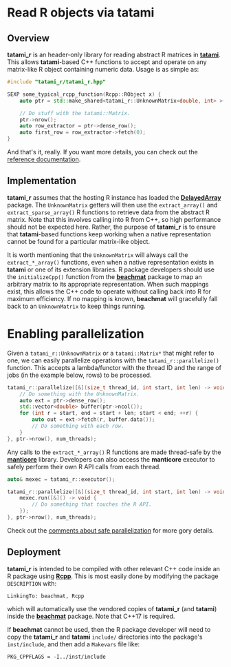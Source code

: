 # Read R objects via tatami 

## Overview

**tatami_r** is an header-only library for reading abstract R matrices in [**tatami**](https://github.com/tatami-inc/tatami).
This allows **tatami**-based C++ functions to accept and operate on any matrix-like R object containing numeric data.
Usage is as simple as:

```cpp
#include "tatami_r/tatami_r.hpp"

SEXP some_typical_rcpp_function(Rcpp::RObject x) {
    auto ptr = std::make_shared<tatami_r::UnknownMatrix<double, int> >(x);

    // Do stuff with the tatami::Matrix.
    ptr->nrow();
    auto row_extractor = ptr->dense_row();
    auto first_row = row_extractor->fetch(0);
}
```

And that's it, really.
If you want more details, you can check out the [reference documentation](https://tatami-inc.github.io/tatami_r).

## Implementation

**tatami_r** assumes that the hosting R instance has loaded the [**DelayedArray**](https://bioconductor.org/packages/DelayedArray) package.
The `UnknownMatrix` getters will then use the `extract_array()` and `extract_sparse_array()` R functions to retrieve data from the abstract R matrix.
Note that this involves calling into R from C++, so high performance should not be expected here.
Rather, the purpose of **tatami_r** is to ensure that **tatami**-based functions keep working when a native representation cannot be found for a particular matrix-like object.

It is worth mentioning that the `UnknownMatrix` will always call the `extract_*_array()` functions, even when a native representation exists in **tatami** or one of its extension libraries.
R package developers should use the `initializeCpp()` function from the [**beachmat**](https://bioconductor.org/packages/beachmat) package to map an arbitrary matrix to its appropriate representation.
When such mappings exist, this allows the C++ code to operate without calling back into R for maximum efficiency.
If no mapping is known, **beachmat** will gracefully fall back to an `UnknownMatrix` to keep things running.

# Enabling parallelization

Given a `tatami_r::UnknownMatrix` or a `tatami::Matrix*` that might refer to one, we can easily parallelize operations with the `tatami_r::parallelize()` function.
This accepts a lambda/functor with the thread ID and the range of jobs (in the example below, rows) to be processed.

```cpp
tatami_r::parallelize([&](size_t thread_id, int start, int len) -> void {
    // Do something with the UnknownMatrix.
    auto ext = ptr->dense_row();
    std::vector<double> buffer(ptr->ncol());
    for (int r = start, end = start + len; start < end; ++r) {
        auto out = ext->fetch(r, buffer.data());
        // Do something with each row.
    }
}, ptr->nrow(), num_threads);
```

Any calls to the `extract_*_array()` R functions are made thread-safe by the [**manticore**](https://github.com/tatami-inc/manticore) library.
Developers can also access the **manticore** executor to safely perform their own R API calls from each thread.

```cpp
auto& mexec = tatami_r::executor();

tatami_r::parallelize([&](size_t thread_id, int start, int len) -> void {
    mexec.run([&]() -> void {
        // Do something that touches the R API.
    });
}, ptr->nrow(), num_threads);
```

Check out the [comments about safe parallelization](docs/parallel.md) for more gory details.

## Deployment

**tatami_r** is intended to be compiled with other relevant C++ code inside an R package using [**Rcpp**](https://www.rcpp.org/).
This is most easily done by modifying the package `DESCRIPTION` with:

```
LinkingTo: beachmat, Rcpp
```

which will automatically use the vendored copies of **tatami_r** (and **tatami**) inside the [**beachmat**](http://bioconductor.org/packages/beachmat) package.
Note that C++17 is required.

If **beachmat** cannot be used, then the R package developer will need to copy the **tatami_r** and **tatami** `include/` directories into the package's `inst/include`,
and then add a `Makevars` file like:

```
PKG_CPPFLAGS = -I../inst/include
```
